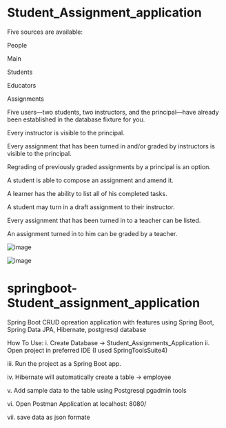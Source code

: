# Student_Assignment_application
Five sources are available:

People

Main

Students

Educators

Assignments

Five users—two students, two instructors, and the principal—have already been established in the database fixture for you.



Every instructor is visible to the principal.

Every assignment that has been turned in and/or graded by instructors is visible to the principal.

Regrading of previously graded assignments by a principal is an option.

A student is able to compose an assignment and amend it.

A learner has the ability to list all of his completed tasks.

A student may turn in a draft assignment to their instructor.

Every assignment that has been turned in to a teacher can be listed.

An assignment turned in to him can be graded by a teacher.

![image](https://github.com/user-attachments/assets/87d0a60e-f046-4a50-9b81-60a267f89aa4)

![image](https://github.com/user-attachments/assets/28718190-3ec0-4b75-9cf9-b6b1853dd929)

# springboot- Student_assignment_application

Spring Boot CRUD  opreation application with  features using Spring Boot, Spring Data JPA, Hibernate, postgresql database

How To Use:
i. Create Database -> Student_Assignments_Application
ii. Open project in preferred IDE (I used SpringToolsSuite4)

iii. Run the project as a Spring Boot app.

iv. Hibernate will automatically create a table -> employee

v. Add sample data to the table using  Postgresql pgadmin tools

vi.  Open Postman Application at localhost: 8080/

vii. save data as json formate











